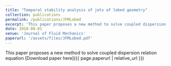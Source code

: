 ```yaml
---
title: "Temporal stability analysis of jets of lobed geometry"
collection: publications
permalink: /publications/JFMLobed
excerpt: 'This paper proposes a new method to solve coupled dispersion relation equation'
date: 2018-08-01
venue: 'Journal of Fluid Mechanics'
paperurl: '/assets/files/JFMLobed.pdf'
---
```

This paper proposes a new method to solve coupled dispersion relation equation
[Download paper here]({{ page.paperurl | relative_url }})
